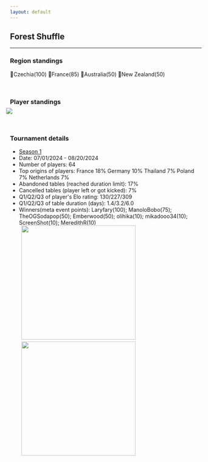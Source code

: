 ```yaml
---
layout: default
---
```

## Forest Shuffle
---

### Region standings
🥇Czechia(100) 🥈France(85) 🥉Australia(50) 🥉New Zealand(50)
<p>&nbsp;</p>

### Player standings
<div>
	<img src="/wpoc/assets/images/ranking/ForestShuffleRanking.png" style="display: block; margin-left: -10px; margin-bottom: 10px; margin-top: -10px"/>
</div>
<p>&nbsp;</p>


### Tournament details
- [Season 1](https://boardgamearena.com/tournament?id=303096)
- Date: 07/01/2024 - 08/20/2024
- Number of players: 64
- Top origins of players: France 18% Germany 10% Thailand 7% Poland 7% Netherlands 7%
- Abandoned tables (reached duration limit): 17%
- Cancelled tables (player left or got kicked): 7%
- Q1/Q2/Q3 of player's Elo rating: 130/227/309
- Q1/Q2/Q3 of table duration (days): 1.4/3.2/6.0
- Winners(meta event points): Laryfary(100); ManoloBobo(75); TheOGSodapop(50); Emberwood(50); olihika(10); mikadooo34(10); ScreenShot(10); MeredithR(10)

<div>
 <img src="/wpoc/assets/images/tournament/t_Forest ShuffleWestern Pacific Ocean Cup • Season 1_Elo_20240821210732.png" width="300" style="display: block; margin-left: 30px; margin-bottom: 5px; margin-top:-15px"/>
</div>
<div>
 <img src="/wpoc/assets/images/tournament/t_Forest ShuffleWestern Pacific Ocean Cup • Season 1_Duration_20240821213249.png" width="300" style="display: block; margin-left: 30px; margin-bottom: 5px;"/>
</div>
<p>&nbsp;</p>


>>

